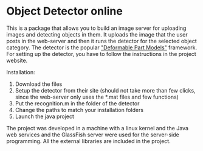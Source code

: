 # Object Detector online
This is a package that allows you to build an image server for uploading images and detecting objects in them. 
It uploads the image that the user posts in the web-server and then it runs the detector for the selected object category. The detector is the popular ["Deformable Part Models"](https://github.com/rbgirshick/voc-dpm) framework. For setting up the detector, you have to follow the instructions in the project website. 


Installation: 
1. Download the files
2. Setup the detector from their site (should not take more than few clicks, since the web-server only uses the *.mat files and few functions)
3. Put the recognition.m in the folder of the detector
4. Change the paths to match your installation folders
5. Launch the java project

The project was developed in a machine with a linux kernel and the Java web services and the GlassFish server were used for the server-side programming. All the external libraries are included in the project. 


